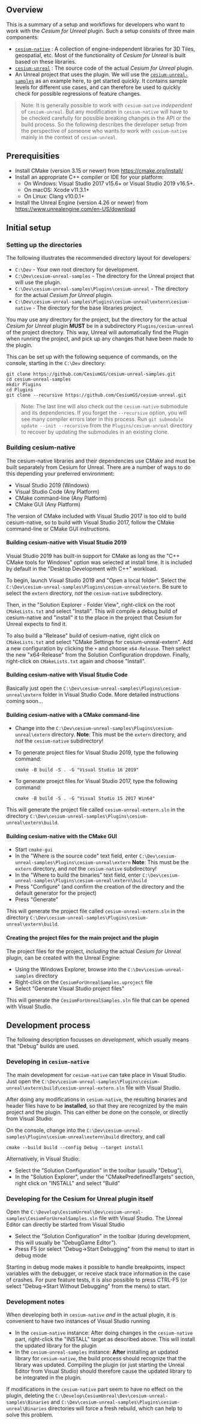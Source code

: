 ## Overview

This is a summary of a setup and workflows for developers who want to work with the *Cesium for Unreal* plugin. Such a setup consists of three main components:

- [`cesium-native`](https://github.com/CesiumGS/cesium-native) : A collection of engine-independent libraries for 3D Tiles, geospatial, etc. Most of the functionality of *Cesium for Unreal* is built based on these libraries.
- [`cesium-unreal`](https://github.com/CesiumGS/cesium-unreal) : The source code of the actual *Cesium for Unreal* plugin.
- An Unreal project that uses the plugin. We will use the [`cesium-unreal-samples`](https://github.com/CesiumGS/cesium-unreal-samples) as an example here, to get started quickly. It contains sample levels for different use cases, and can therefore be used to quickly check for possible regressions of feature changes.

> Note: It is generally possible to work with `cesium-native` *independent* of `cesium-unreal`. But any modification in `cesium-native` will have to be checked carefully for possible breaking changes in the API or the build process. So the following describes the developer setup from the perspective of someone who wants to work with `cesium-native` mainly in the context of `cesium-unreal`.

## Prerequisities

- Install CMake (version 3.15 or newer) from https://cmake.org/install/
- Install an appropriate C++ compiler or IDE for your platform:
  - On Windows: Visual Studio 2017 v15.6+ or Visual Studio 2019 v16.5+.
  - On macOS: Xcode v11.3.1+
  - On Linux: Clang v10.0.1+
- Install the Unreal Engine (version 4.26 or newer) from https://www.unrealengine.com/en-US/download

## Initial setup 

### Setting up the directories

The following illustrates the recommended directory layout for developers:

- `C:\Dev` - Your own root directory for development.
- `C:\Dev\cesium-unreal-samples` - The directory for the Unreal project that will use the plugin.
- `C:\Dev\cesium-unreal-samples\Plugins\cesium-unreal` - The directory for the actual *Cesium for Unreal* plugin.
- `C:\Dev\cesium-unreal-samples\Plugins\cesium-unreal\extern\cesium-native` - The directory for the base libraries project.

You may use any directory for the project, but the directory for the actual *Cesium for Unreal* plugin **MUST** be in a subdirectory `Plugins/cesium-unreal` of the project directory. This way, Unreal will automatically find the Plugin when running the project, and pick up any changes that have been made to the plugin.

This can be set up with the following sequence of commands, on the console, starting in the `C:\Dev` directory:

    git clone https://github.com/CesiumGS/cesium-unreal-samples.git
    cd cesium-unreal-samples
    mkdir Plugins
    cd Plugins
    git clone --recursive https://github.com/CesiumGS/cesium-unreal.git

> Note: The last line will also check out the `cesium-native` submodule and its dependencies. If you forget the `--recursive` option, you will see many compiler errors later in this process. Run `git submodule update --init --recursive` from the `Plugins/cesium-unreal` directory to recover by updating the submodules in an existing clone.

### Building cesium-native

The cesium-native libraries and their dependencies use CMake and must be built separately from Cesium for Unreal. There are a number of ways to do this depending your preferred environment:

* Visual Studio 2019 (Windows)
* Visual Studio Code (Any Platform)
* CMake command-line (Any Platform)
* CMake GUI (Any Platform)

The version of CMake included with Visual Studio 2017 is too old to build cesium-native, so to build with Visual Studio 2017, follow the CMake command-line or CMake GUI instructions.

#### Building cesium-native with Visual Studio 2019

Visual Studio 2019 has built-in support for CMake as long as the "C++ CMake tools for Windows" option was selected at install time. It is included by default in the "Desktop Development with C++" workload.

To begin, launch Visual Studio 2019 and "Open a local folder". Select the `C:\Dev\cesium-unreal-samples\Plugins\cesium-unreal\extern`. Be sure to select the `extern` directory, *not* the `cesium-native` subdirectory.

Then, in the "Solution Explorer - Folder View", right-click on the root `CMakeLists.txt` and select "Install". This will compile a debug build of cesium-native and "install" it to the place in the project that Cesium for Unreal expects to find it.

To also build a "Release" build of cesium-native, right click on `CMakeLists.txt` and select "CMake Settings for cesium-unreal-extern". Add a new configuration by clicking the `+` and choose `x64-Release`. Then select the new "x64-Release" from the Solution Configuration dropdown. Finally, right-click on `CMakeLists.txt` again and choose "Install".

#### Building cesium-native with Visual Studio Code

Basically just open the `C:\Dev\cesium-unreal-samples\Plugins\cesium-unreal\extern` folder in Visual Studio Code. More detailed instructions coming soon...

#### Building cesium-native with a CMake command-line

- Change into the `C:\Dev\cesium-unreal-samples\Plugins\cesium-unreal\extern` directory. 
  **Note**: This must be the `extern` directory, and *not* the `cesium-native` subdirectory!
- To generate project files for Visual Studio 2019, type the following command:

      cmake -B build -S . -G "Visual Studio 16 2019"

- To generate proejct files for Visual Studio 2017, type the following command:

      cmake -B build -S . -G "Visual Studio 15 2017 Win64"

This will generate the project file called `cesium-unreal-extern.sln` in the directory `C:\Dev\cesium-unreal-samples\Plugins\cesium-unreal\extern\build`. 

#### Building cesium-native with the CMake GUI

- Start `cmake-gui`
- In the "Where is the source code" text field, enter
  `C:\Dev\cesium-unreal-samples\Plugins\cesium-unreal\extern`
  **Note**: This must be the `extern` directory, and *not* the `cesium-native` subdirectory!
- In the "Where to build the binaries" text field, enter
  `C:\Dev\cesium-unreal-samples\Plugins\cesium-unreal\extern\build`
- Press "Configure" (and confirm the creation of the directory and the default generator for the project)
- Press "Generate"

This will generate the project file called `cesium-unreal-extern.sln` in the directory `C:\Dev\cesium-unreal-samples\Plugins\cesium-unreal\extern\build`. 

#### Creating the project files for the main project and the plugin

The project files for the project, *including* the actual *Cesium for Unreal* plugin, can be created with the Unreal Engine: 

- Using the Windows Explorer, browse into the `C:\Dev\cesium-unreal-samples` directory
- Right-click on the `CesiumForUnrealSamples.uproject` file
- Select "Generate Visual Studio project files"

This will generate the `CesiumForUnrealSamples.sln` file that can be opened with Visual Studio.


## Development process

The following description focusses on *development*, which usually means that "Debug" builds are used. 

### Developing in `cesium-native` 

The main development for `cesium-native` can take place in Visual Studio. Just open the `C:\Dev\cesium-unreal-samples\Plugins\cesium-unreal\extern\build\cesium-unreal-extern.sln` file with Visual Studio. 

After doing any modifications in `cesium-native`, the resulting binaries and header files have to be **installed**, so that they are recognized by the main project and the plugin. This can either be done on the console, or directly from Visual Studio:

On the console, change into the `C:\Dev\cesium-unreal-samples\Plugins\cesium-unreal\extern\build` directory, and call

    cmake --build build --config Debug --target install

Alternatively, in Visual Studio:

- Select the "Solution Configuration" in the toolbar (usually "Debug"),
- In the "Solution Explorer", under the "CMakePredefinedTargets" section, right click on "INSTALL" and select "Build"


### Developing for the Cesium for Unreal plugin itself

Open the `C:\Develop\CesiumUnreal\Dev\cesium-unreal-samples\CesiumForUnrealSamples.sln` file with Visual Studio. The Unreal Editor can directly be started from Visual Studio

- Select the "Solution Configuration" in the toolbar (during development, this will usually be "DebugGame Editor"). 
- Press F5 (or select "Debug->Start Debugging" from the menu) to start in debug mode

Starting in debug mode makes it possible to handle breakpoints, inspect variables with the debugger, or receive stack trace information in the case of crashes. For pure feature tests, it is also possible to press CTRL-F5 (or select "Debug->Start Without Debugging" from the menu) to start.


### Development notes

When developing both in `cesium-native` *and* in the actual plugin, it is convenient to have two instances of Visual Studio running

- In the `cesium-native` instance: After doing changes in the `cesium-native` part, right-click the "INSTALL" target as described above. This will install the updated library for the plugin
- In the `cesium-unreal-samples` instance: **After** installing an updated library for `cesium-native`, the build process should recognize that the library was updated. Compiling the plugin (or just starting the Unreal Editor from Visual Studio) should therefore cause the updated library to be integrated in the plugin.

If modifications in the `cesium-native` part seem to have no effect on the plugin, deleting the `C:\Develop\CesiumUnreal\Dev\cesium-unreal-samples\Binaries` and `C:\Dev\cesium-unreal-samples\Plugins\cesium-unreal\Binaries` directories will force a fresh rebuild, which can help to solve this problem.

